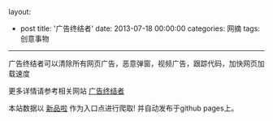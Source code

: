 layout: 
  - post 
title: '广告终结者' 
date: 2013-07-18 00:00:00 
categories: 网摘 
tags: 创意事物 
---

广告终结者可以清除所有网页广告，恶意弹窗，视频广告，跟踪代码，加快网页加载速度  

更多详情请参考相关网站 [广告终结者](http://adtchrome.com/)  

本站数据以 [新品啦](http://xinpinla.com/) 作为入口点进行爬取! 并自动发布于github pages上。  
